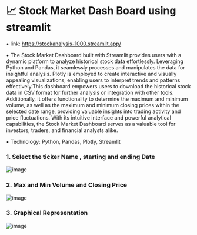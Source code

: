 <h1>📈 Stock Market Dash Board using streamlit</h1>

 •  link: https://stockanalysis-1000.streamlit.app/
 
 • The Stock Market Dashboard built with Streamlit provides users with a dynamic platform to analyze historical stock data effortlessly. Leveraging Python and Pandas, 
   it seamlessly processes and manipulates the data for insightful analysis. Plotly is employed to create interactive and visually appealing visualizations, 
   enabling users to interpret trends and patterns effectively.This dashboard empowers users to download the historical stock data in CSV format for further analysis or integration with other tools.
   Additionally, it offers functionality to determine the maximum and minimum volume, as well as the maximum and minimum closing prices within the selected date range,
   providing valuable insights into trading activity and price fluctuations. With its intuitive interface and powerful analytical capabilities, 
   the Stock Market Dashboard serves as a valuable tool for investors, traders, and financial analysts alike.

 • Technology: Python, Pandas, Plotly, Streamlit

<h3>1. Select the ticker Name , starting  and ending Date</h3>

   ![image](https://github.com/DataMiiner/stockanalysis/assets/149947298/251f89ef-8563-4bc2-94bb-8722947d8c78)

<h3>2.  Max and Min Volume and Closing Price</h3>
   

   ![image](https://github.com/DataMiiner/stockanalysis/assets/149947298/d2912d52-62c5-4e15-8f5f-513b10624f76)
 
   
<h3>3.  Graphical Representation</h3>

   ![image](https://github.com/DataMiiner/stockanalysis/assets/149947298/d70ee5a2-aa37-4239-a49a-d4ad8897698c)
